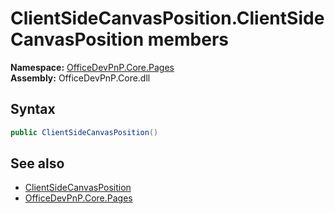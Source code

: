 # ClientSideCanvasPosition.ClientSideCanvasPosition members 
  

**Namespace:** [OfficeDevPnP.Core.Pages](OfficeDevPnP.Core.Pages.md)  
**Assembly:** OfficeDevPnP.Core.dll  
## Syntax
```C#
public ClientSideCanvasPosition()
```
## See also
- [ClientSideCanvasPosition](OfficeDevPnP.Core.Pages.ClientSideCanvasPosition.md)
- [OfficeDevPnP.Core.Pages](OfficeDevPnP.Core.Pages.md)
